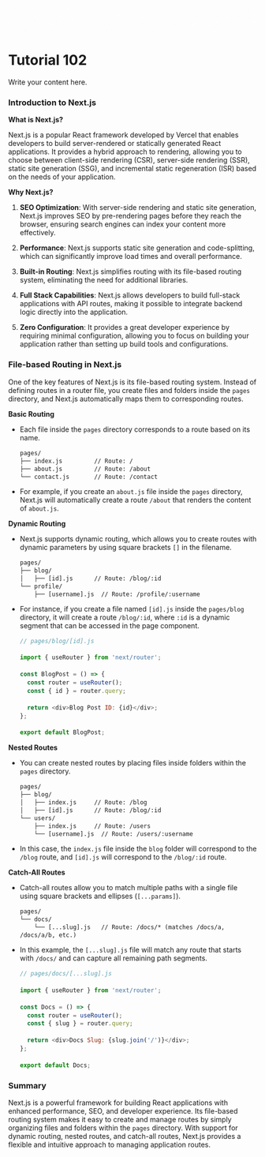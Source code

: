 ![Banner](https://github.com/Auspicious-EX/DailyWebDev/blob/main/Day%20102/IMG/banner.gif?raw=true)
# Tutorial 102

Write your content here.

### Introduction to Next.js

**What is Next.js?**

Next.js is a popular React framework developed by Vercel that enables developers to build server-rendered or statically generated React applications. It provides a hybrid approach to rendering, allowing you to choose between client-side rendering (CSR), server-side rendering (SSR), static site generation (SSG), and incremental static regeneration (ISR) based on the needs of your application.

**Why Next.js?**

1. **SEO Optimization**: With server-side rendering and static site generation, Next.js improves SEO by pre-rendering pages before they reach the browser, ensuring search engines can index your content more effectively.
  
2. **Performance**: Next.js supports static site generation and code-splitting, which can significantly improve load times and overall performance.

3. **Built-in Routing**: Next.js simplifies routing with its file-based routing system, eliminating the need for additional libraries.

4. **Full Stack Capabilities**: Next.js allows developers to build full-stack applications with API routes, making it possible to integrate backend logic directly into the application.

5. **Zero Configuration**: It provides a great developer experience by requiring minimal configuration, allowing you to focus on building your application rather than setting up build tools and configurations.

### File-based Routing in Next.js

One of the key features of Next.js is its file-based routing system. Instead of defining routes in a router file, you create files and folders inside the `pages` directory, and Next.js automatically maps them to corresponding routes.

**Basic Routing**

- Each file inside the `pages` directory corresponds to a route based on its name.

  ```
  pages/
  ├── index.js         // Route: /
  ├── about.js         // Route: /about
  └── contact.js       // Route: /contact
  ```

- For example, if you create an `about.js` file inside the `pages` directory, Next.js will automatically create a route `/about` that renders the content of `about.js`.

**Dynamic Routing**

- Next.js supports dynamic routing, which allows you to create routes with dynamic parameters by using square brackets `[]` in the filename.

  ```
  pages/
  ├── blog/
  │   ├── [id].js      // Route: /blog/:id
  └── profile/
      ├── [username].js  // Route: /profile/:username
  ```

- For instance, if you create a file named `[id].js` inside the `pages/blog` directory, it will create a route `/blog/:id`, where `:id` is a dynamic segment that can be accessed in the page component.

  ```javascript
  // pages/blog/[id].js

  import { useRouter } from 'next/router';

  const BlogPost = () => {
    const router = useRouter();
    const { id } = router.query;

    return <div>Blog Post ID: {id}</div>;
  };

  export default BlogPost;
  ```

**Nested Routes**

- You can create nested routes by placing files inside folders within the `pages` directory.

  ```
  pages/
  ├── blog/
  │   ├── index.js     // Route: /blog
  │   ├── [id].js      // Route: /blog/:id
  └── users/
      ├── index.js     // Route: /users
      └── [username].js  // Route: /users/:username
  ```

- In this case, the `index.js` file inside the `blog` folder will correspond to the `/blog` route, and `[id].js` will correspond to the `/blog/:id` route.

**Catch-All Routes**

- Catch-all routes allow you to match multiple paths with a single file using square brackets and ellipses (`[...params]`).

  ```
  pages/
  └── docs/
      └── [...slug].js   // Route: /docs/* (matches /docs/a, /docs/a/b, etc.)
  ```

- In this example, the `[...slug].js` file will match any route that starts with `/docs/` and can capture all remaining path segments.

  ```javascript
  // pages/docs/[...slug].js

  import { useRouter } from 'next/router';

  const Docs = () => {
    const router = useRouter();
    const { slug } = router.query;

    return <div>Docs Slug: {slug.join('/')}</div>;
  };

  export default Docs;
  ```

### Summary

Next.js is a powerful framework for building React applications with enhanced performance, SEO, and developer experience. Its file-based routing system makes it easy to create and manage routes by simply organizing files and folders within the `pages` directory. With support for dynamic routing, nested routes, and catch-all routes, Next.js provides a flexible and intuitive approach to managing application routes.
